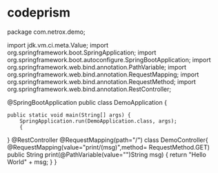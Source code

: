 # codeprism
package com.netrox.demo;

import jdk.vm.ci.meta.Value;
import org.springframework.boot.SpringApplication;
import org.springframework.boot.autoconfigure.SpringBootApplication;
import org.springframework.web.bind.annotation.PathVariable;
import org.springframework.web.bind.annotation.RequestMapping;
import org.springframework.web.bind.annotation.RequestMethod;
import org.springframework.web.bind.annotation.RestController;

@SpringBootApplication
public class DemoApplication {

    public static void main(String[] args) {
        SpringApplication.run(DemoApplication.class, args);
        {

}
@RestController
@RequestMapping(path="/")
class DemoController{
    @RequestMapping(value="print/(msg)",method= RequestMethod.GET)
    public String print(@PathVariable(value="")String msg) {
        return "Hello World" + msg;
    }
    }
